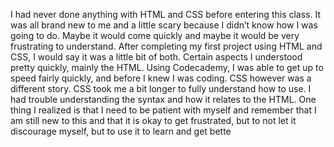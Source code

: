 I had never done anything with HTML and CSS before entering this class. It was all brand new to me and a little scary because I didn’t know how I was going to do. Maybe it would come quickly and maybe it would be very frustrating to understand. After completing my first project using HTML and CSS, I would say it was a little bit of both.
	Certain aspects I understood pretty quickly, mainly the HTML. Using Codecademy, I was able to get up to speed fairly quickly, and before I knew I was coding. CSS however was a different story. CSS took me a bit longer to fully understand how to use. I had trouble understanding the syntax and how it relates to the HTML. One thing I realized is that I need to be patient with myself and remember that I am still new to this and that it is okay to get frustrated, but to not let it discourage myself, but to use it to learn and get bette
